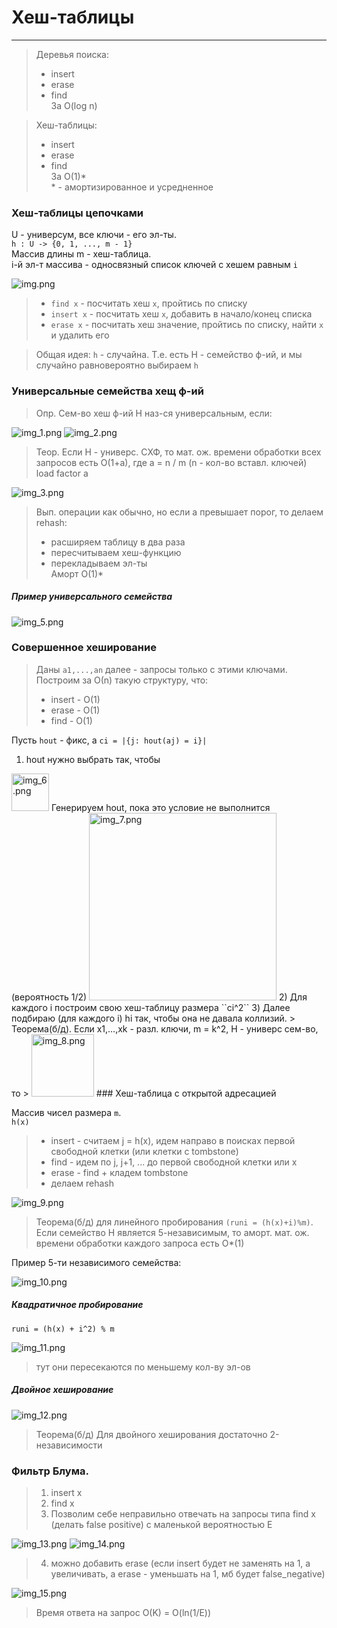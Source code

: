 # Хеш-таблицы
***
> Деревья поиска:
> - insert
> - erase
> - find  
> За O(log n)

> Хеш-таблицы:
>- insert
>- erase
>- find  
> За O(1)*  
> \* - амортизированное и усредненное
 
### Хеш-таблицы цепочками
U - универсум, все ключи - его эл-ты.  
``h : U -> {0, 1, ..., m - 1}``  
Массив длины m - хеш-таблица.  
i-й эл-т массива - односвязный список ключей с хешем равным ``i``   

![img.png](img.png)

>- ``find x`` - посчитать хеш ``x``, пройтись по списку
>- ``insert x`` - посчитать хеш ``x``, добавить в начало/конец списка
>- ``erase x`` - посчитать хеш значение, пройтись по списку, найти ``x`` и удалить его

> Общая идея: ``h`` - случайна.
> Т.е. есть H - семейство ф-ий, и мы случайно равновероятно выбираем ``h``

### Универсальные семейства хещ ф-ий
> Опр. Сем-во хеш ф-ий H наз-ся универсальным, если:

![img_1.png](img_1.png)
![img_2.png](img_2.png)

> Теор. Если H - универс. СХФ, то мат. ож. времени обработки всех запросов есть O(1+a), где a = n / m
>  (n - кол-во вставл. ключей)  
> load factor a

![img_3.png](img_3.png)

> Вып. операции как обычно, но если a превышает порог, то делаем rehash:  
> * расширяем таблицу в два раза
> * пересчитываем хеш-функцию
> * перекладываем эл-ты  
> Аморт О(1)*

##### Пример универсального семейства
![img_5.png](img_5.png)
### Совершенное хеширование
> Даны ``a1,...,an`` далее - запросы только с этими ключами.  
> Построим за О(n) такую структуру, что:
>- insert - O(1)
>- erase - O(1)
>- find   - O(1)

Пусть ``hout`` - фикс, а ``ci = |{j: hout(aj) = i}|``  
1) hout нужно выбрать так, чтобы   
<img alt="img_6.png" height="60" src="img_6.png"/>  
Генерируем hout, пока это условие не выполнится (вероятность 1/2)  
   <img alt="img_7.png" height="300" src="img_7.png"/>
2) Для каждого i построим свою хеш-таблицу размера ``ci^2``
3) Далее подбираю (для каждого i) hi так, чтобы она не давала коллизий.
> Теорема(б/д). Если x1,...,xk - разл. ключи, m = k^2, H - универс сем-во, то  
> <img alt="img_8.png" height="100" src="img_8.png"/>
### Хеш-таблица с открытой адресацией

Массив чисел размера ``m``.  
``h(x)``

>- insert - считаем j = h(x), идем направо в поисках первой свободной клетки (или клетки с tombstone)
>- find   - идем по j, j+1, ... до первой свободной клетки или x
>- erase - find + кладем tombstone
>- делаем rehash

![img_9.png](img_9.png)

> Теорема(б/д) для линейного пробирования ``(runi = (h(x)+i)%m)``. Если семейство H является 5-независимым, то аморт. мат. ож. времени обработки каждого запроса есть О*(1)

Пример 5-ти независимого семейства:

![img_10.png](img_10.png)

##### Квадратичное пробирование
``runi = (h(x) + i^2) % m``

![img_11.png](img_11.png)

> тут они пересекаются по меньшему кол-ву эл-ов

##### Двойное хеширование

![img_12.png](img_12.png)

> Теорема(б/д) Для двойного хеширования достаточно 2-независимости

### Фильтр Блума.
> 1. insert x
> 2. find x
> 3. Позволим себе неправильно отвечать на запросы типа find x (делать false positive) с маленькой вероятностью E

![img_13.png](img_13.png)
![img_14.png](img_14.png)

> 4. можно добавить erase (если insert будет не заменять на 1, а увеличивать, а erase - уменьшать на 1, мб будет false_negative)

![img_15.png](img_15.png)

> Время ответа на запрос O(K) = O(ln(1/E))